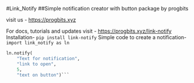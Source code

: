#Link_Notify
##Simple notification creator with button package by progbits

visit us - https://progbits.xyz

For docs, tutorials and updates visit - https://progbits.xyz/link-notify
Installation-
`pip install link-notify`
Simple code to create a notification-
`import link_notify as ln`
```Python
ln.notify(
	"Text for notification",
	"link to open",
	5,
	"text on button")```
